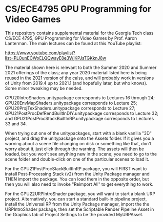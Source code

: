 # CS/ECE4795 GPU Programming for Video Games

This repository contains supplemental material for the Georgia Tech class CS/ECE 4795, GPU Programming for Video Games by Prof. Aaron Lanterman. The main lectures can be found at this YouTube playlist: 

https://www.youtube.com/playlist?list=PLOunECWxELQQwayE8e3WjKPJsTGKknJ8w

The material shown here is relevant to both the Summer 2020 and Summer 2021 offerings of the class; any year 2020 material listed here is being reused in the 2021 version of the calss, and will probably work in versions of Unity from 2019.4 up to 2021.1 (and hopefully later, but who knows). Some minor tweaking may be needed.

GPU20IntroShaders.unitypackage corresponds to Lectures 16 through 24; GPU20EnvMapShaders.unitypackage corresponds to Lecture 25; GPU20ProjTexShaders.unitypackage corresponds to Lecture 27; GPU21PostProcDefRendBuiltInDIY.unitypackage corresponds to Lecture 32; and GPU21PostProcStackBuiltInRP.unitypackage corresponds to Lectures 33 and 34. 

When trying out one of the unitypackages, start with a blank vanilla "3D" project, and drag the unitypackage onto the Assets folder. If it gives you a warning about a scene file changing on disk or something like that, don't worry about it, just click through the warning. The assets will then be loaded, but you won't see anything new in the scene; you need to go to the scene folder and double-click on one of the particular scenes to load it.

For the GPU21PostProcStackBuiltInRP package, you will FIRST want to install Post-Processing Stack (v2) from the Unity Package manager and THEN import the package. You can load them in the opposite order, but then you will also need to invoke "Reimport All" to get everything to work.

For the GPU22URPIntroShader package, you will want to start a blank URP project. Alternatively, you can start a standard built-in pipeline project, install the Universal RP from the Unity Package manager, import the the URPIntroShader package, then set the Scriptable Render Pipeline Asset in the Graphics tab of Project Settings to be the provided MyURPAsset.

